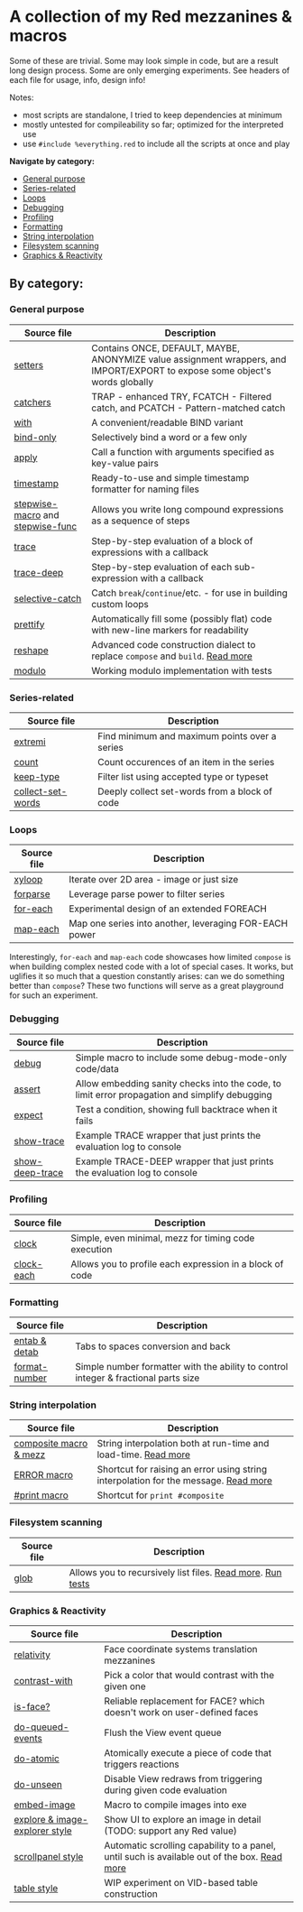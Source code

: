 # A collection of my Red mezzanines & macros

Some of these are trivial. Some may look simple in code, but are a result long design process. Some are only emerging experiments. See headers of each file for usage, info, design info!

Notes:
- most scripts are standalone, I tried to keep dependencies at minimum
- mostly untested for compileability so far; optimized for the interpreted use
- use `#include %everything.red` to include all the scripts at once and play

**Navigate by category:**
* [General purpose](#general-purpose)
* [Series-related](#series-related)
* [Loops](#loops)
* [Debugging](#debugging)
* [Profiling](#profiling)
* [Formatting](#formatting)
* [String interpolation](#string-interpolation)
* [Filesystem scanning](#filesystem-scanning)
* [Graphics & Reactivity](#graphics-reactivity)


## By category:

### General purpose
| Source file                            | Description |
| ---                                    | --- |
| [setters](setters.red)                 | Contains ONCE, DEFAULT, MAYBE, ANONYMIZE value assignment wrappers, and IMPORT/EXPORT to expose some object's words globally |
| [catchers](catchers.red)               | TRAP - enhanced TRY, FCATCH - Filtered catch, and PCATCH - Pattern-matched catch |
| [with](with.red)                       | A convenient/readable BIND variant |
| [bind-only](bind-only.red)             | Selectively bind a word or a few only |
| [apply](apply.red)                     | Call a function with arguments specified as key-value pairs |
| [timestamp](timestamp.red)             | Ready-to-use and simple timestamp formatter for naming files |
| [stepwise-macro](stepwise-macro.red) and [stepwise-func](stepwise-func.red) | Allows you write long compound expressions as a sequence of steps |
| [trace](trace.red)                     | Step-by-step evaluation of a block of expressions with a callback |
| [trace-deep](trace-deep.red)           | Step-by-step evaluation of each sub-expression with a callback |
| [selective-catch](selective-catch.red) | Catch `break`/`continue`/etc. - for use in building custom loops |
| [prettify](prettify.red)               | Automatically fill some (possibly flat) code with new-line markers for readability |
| [reshape](reshape.red)                 | Advanced code construction dialect to replace `compose` and `build`. [Read more](reshape.md) |
| [modulo](modulo.red)                   | Working modulo implementation with tests |

### Series-related
| Source file                                | Description |
| ---                                        | --- |
| [extremi](extremi.red)                     | Find minimum and maximum points over a series |
| [count](count.red)                         | Count occurences of an item in the series |
| [keep-type](keep-type.red)                 | Filter list using accepted type or typeset |
| [collect-set-words](collect-set-words.red) | Deeply collect set-words from a block of code |

### Loops
| Source file                                | Description |
| ---                                        | --- |
| [xyloop](xyloop.red)                       | Iterate over 2D area - image or just size |
| [forparse](forparse.red)                   | Leverage parse power to filter series |
| [for-each](for-each.red)                   | Experimental design of an extended FOREACH |
| [map-each](map-each.red)                   | Map one series into another, leveraging FOR-EACH power |

Interestingly, `for-each` and `map-each` code showcases how limited `compose` is when building complex nested code with a lot of special cases.
It works, but uglifies it so much that a question constantly arises: can we do something better than `compose`?
These two functions will serve as a great playground for such an experiment.

### Debugging
| Source file                            | Description |
| ---                                    | --- |
| [debug](debug.red)                     | Simple macro to include some debug-mode-only code/data |
| [assert](assert.red)                   | Allow embedding sanity checks into the code, to limit error propagation and simplify debugging |
| [expect](expect.red)                   | Test a condition, showing full backtrace when it fails |
| [show-trace](show-trace.red)           | Example TRACE wrapper that just prints the evaluation log to console |
| [show-deep-trace](show-deep-trace.red) | Example TRACE-DEEP wrapper that just prints the evaluation log to console |

### Profiling
| Source file                  | Description |
| ---                          | --- |
| [clock](clock.red)           | Simple, even minimal, mezz for timing code execution |
| [clock-each](clock-each.red) | Allows you to profile each expression in a block of code |

### Formatting
| Source file                        | Description |
| ---                                | --- |
| [entab & detab](tabs.red)          | Tabs to spaces conversion and back |
| [format-number](format-number.red) | Simple number formatter with the ability to control integer & fractional parts size |

### String interpolation
| Source file                        | Description |
| ---                                | --- |
| [composite macro & mezz](composite.red) | String interpolation both at run-time and load-time. [Read more](composite.md) |
| [ERROR macro](error-macro.red)     | Shortcut for raising an error using string interpolation for the message. [Read more](https://gitlab.com/hiiamboris/red-mezz-warehouse/-/blob/master/composite.md#error-macro) |
| [#print macro](print-macro.red)    | Shortcut for `print #composite` |

### Filesystem scanning
| Source file                  | Description |
| ---                          | --- |
| [glob](glob.red)             | Allows you to recursively list files. [Read more](glob.md). [Run tests](glob-test.red) |

### Graphics & Reactivity
| Source file                              | Description |
| ---                                      | --- |
| [relativity](relativity.red)             | Face coordinate systems translation mezzanines |
| [contrast-with](contrast-with.red)       | Pick a color that would contrast with the given one |
| [is-face?](is-face.red)                  | Reliable replacement for FACE? which doesn't work on user-defined faces |
| [do-queued-events](do-queued-events.red) | Flush the View event queue |
| [do-atomic](do-atomic.red)               | Atomically execute a piece of code that triggers reactions |
| [do-unseen](do-unseen.red)               | Disable View redraws from triggering during given code evaluation |
| [embed-image](embed-image.red)           | Macro to compile images into exe |
| [explore & image-explorer style](explore.red) | Show UI to explore an image in detail (TODO: support any Red value) |
| [scrollpanel style](scrollpanel.red)     | Automatic scrolling capability to a panel, until such is available out of the box. [Read more](scrollpanel.md) |
| [table style](table.red)                 | WIP experiment on VID-based table construction |
